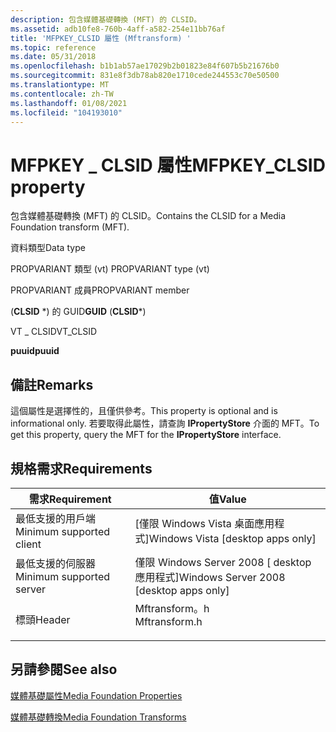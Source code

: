 ```yaml
---
description: 包含媒體基礎轉換 (MFT) 的 CLSID。
ms.assetid: adb10fe8-760b-4aff-a582-254e11bb76af
title: 'MFPKEY_CLSID 屬性 (Mftransform) '
ms.topic: reference
ms.date: 05/31/2018
ms.openlocfilehash: b1b1ab57ae17029b2b01823e84f607b5b21676b0
ms.sourcegitcommit: 831e8f3db78ab820e1710cede244553c70e50500
ms.translationtype: MT
ms.contentlocale: zh-TW
ms.lasthandoff: 01/08/2021
ms.locfileid: "104193010"
---
```

# <a name="mfpkey_clsid-property"></a><span data-ttu-id="ed3ef-103">MFPKEY \_ CLSID 屬性</span><span class="sxs-lookup"><span data-stu-id="ed3ef-103">MFPKEY\_CLSID property</span></span>

<span data-ttu-id="ed3ef-104">包含媒體基礎轉換 (MFT) 的 CLSID。</span><span class="sxs-lookup"><span data-stu-id="ed3ef-104">Contains the CLSID for a Media Foundation transform (MFT).</span></span>



<span data-ttu-id="ed3ef-105">資料類型</span><span class="sxs-lookup"><span data-stu-id="ed3ef-105">Data type</span></span>

<span data-ttu-id="ed3ef-106">PROPVARIANT 類型 (vt) </span><span class="sxs-lookup"><span data-stu-id="ed3ef-106">PROPVARIANT type (vt)</span></span>

<span data-ttu-id="ed3ef-107">PROPVARIANT 成員</span><span class="sxs-lookup"><span data-stu-id="ed3ef-107">PROPVARIANT member</span></span>

<span data-ttu-id="ed3ef-108"> (**CLSID** \*) 的 GUID</span><span class="sxs-lookup"><span data-stu-id="ed3ef-108">**GUID** (**CLSID**\*)</span></span>

<span data-ttu-id="ed3ef-109">VT \_ CLSID</span><span class="sxs-lookup"><span data-stu-id="ed3ef-109">VT\_CLSID</span></span>

<span data-ttu-id="ed3ef-110">**puuid**</span><span class="sxs-lookup"><span data-stu-id="ed3ef-110">**puuid**</span></span>



## <a name="remarks"></a><span data-ttu-id="ed3ef-111">備註</span><span class="sxs-lookup"><span data-stu-id="ed3ef-111">Remarks</span></span>

<span data-ttu-id="ed3ef-112">這個屬性是選擇性的，且僅供參考。</span><span class="sxs-lookup"><span data-stu-id="ed3ef-112">This property is optional and is informational only.</span></span> <span data-ttu-id="ed3ef-113">若要取得此屬性，請查詢 **IPropertyStore** 介面的 MFT。</span><span class="sxs-lookup"><span data-stu-id="ed3ef-113">To get this property, query the MFT for the **IPropertyStore** interface.</span></span>

## <a name="requirements"></a><span data-ttu-id="ed3ef-114">規格需求</span><span class="sxs-lookup"><span data-stu-id="ed3ef-114">Requirements</span></span>



| <span data-ttu-id="ed3ef-115">需求</span><span class="sxs-lookup"><span data-stu-id="ed3ef-115">Requirement</span></span> | <span data-ttu-id="ed3ef-116">值</span><span class="sxs-lookup"><span data-stu-id="ed3ef-116">Value</span></span> |
|-------------------------------------|------------------------------------------------------------------------------------------|
| <span data-ttu-id="ed3ef-117">最低支援的用戶端</span><span class="sxs-lookup"><span data-stu-id="ed3ef-117">Minimum supported client</span></span><br/> | <span data-ttu-id="ed3ef-118">\[僅限 Windows Vista 桌面應用程式\]</span><span class="sxs-lookup"><span data-stu-id="ed3ef-118">Windows Vista \[desktop apps only\]</span></span><br/>                                           |
| <span data-ttu-id="ed3ef-119">最低支援的伺服器</span><span class="sxs-lookup"><span data-stu-id="ed3ef-119">Minimum supported server</span></span><br/> | <span data-ttu-id="ed3ef-120">僅限 Windows Server 2008 \[ desktop 應用程式\]</span><span class="sxs-lookup"><span data-stu-id="ed3ef-120">Windows Server 2008 \[desktop apps only\]</span></span><br/>                                     |
| <span data-ttu-id="ed3ef-121">標頭</span><span class="sxs-lookup"><span data-stu-id="ed3ef-121">Header</span></span><br/>                   | <dl> <span data-ttu-id="ed3ef-122"><dt>Mftransform。h</dt></span><span class="sxs-lookup"><span data-stu-id="ed3ef-122"><dt>Mftransform.h</dt></span></span> </dl> |



## <a name="see-also"></a><span data-ttu-id="ed3ef-123">另請參閱</span><span class="sxs-lookup"><span data-stu-id="ed3ef-123">See also</span></span>

<dl> <dt>

[<span data-ttu-id="ed3ef-124">媒體基礎屬性</span><span class="sxs-lookup"><span data-stu-id="ed3ef-124">Media Foundation Properties</span></span>](media-foundation-properties.md)
</dt> <dt>

[<span data-ttu-id="ed3ef-125">媒體基礎轉換</span><span class="sxs-lookup"><span data-stu-id="ed3ef-125">Media Foundation Transforms</span></span>](media-foundation-transforms.md)
</dt> </dl>

 

 




